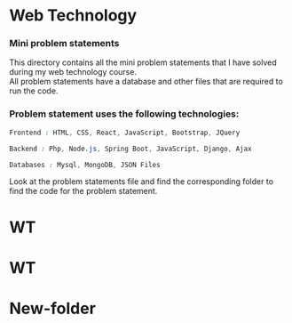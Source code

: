 # Web Technology 

### Mini problem statements
This directory contains all the mini problem statements that I have solved during my web technology course. <br>
All problem statements have a database and other files that are required to run the code.

### Problem statement uses the following technologies:
```css
Frontend : HTML, CSS, React, JavaScript, Bootstrap, JQuery
```

```css
Backend : Php, Node.js, Spring Boot, JavaScript, Django, Ajax
```

```css
Databases : Mysql, MongoDB, JSON Files
```

Look at the problem statements file and find the corresponding folder to find the code for the problem statement.
# WT
# WT
# New-folder
